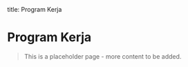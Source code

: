 <frontmatter>
  title: Program Kerja
</frontmatter>

<br>

# Program Kerja

> This is a placeholder page - more content to be added.
